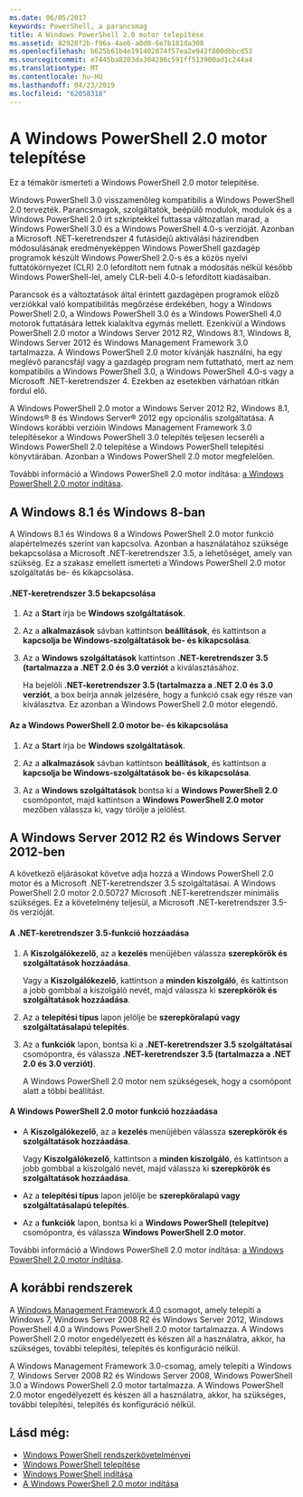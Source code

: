 ```yaml
---
ms.date: 06/05/2017
keywords: PowerShell, a parancsmag
title: A Windows PowerShell 2.0 motor telepítése
ms.assetid: 82928f2b-f96a-4ae6-a0d0-6e7b181da308
ms.openlocfilehash: b625b61b4e191402074f57ea2e942f800dbbcd53
ms.sourcegitcommit: e7445ba8203da304286c591ff513900ad1c244a4
ms.translationtype: MT
ms.contentlocale: hu-HU
ms.lasthandoff: 04/23/2019
ms.locfileid: "62058318"
---
```

# <a name="installing-the-windows-powershell-20-engine"></a>A Windows PowerShell 2.0 motor telepítése
Ez a témakör ismerteti a Windows PowerShell 2.0 motor telepítése.

Windows PowerShell 3.0 visszamenőleg kompatibilis a Windows PowerShell 2.0 tervezték. Parancsmagok, szolgáltatók, beépülő modulok, modulok és a Windows PowerShell 2.0 írt szkriptekkel futtassa változatlan marad, a Windows PowerShell 3.0 és a Windows PowerShell 4.0-s verzióját. Azonban a Microsoft .NET-keretrendszer 4 futásidejű aktiválási házirendben módosulásának eredményeképpen Windows PowerShell gazdagép programok készült Windows PowerShell 2.0-s és a közös nyelvi futtatókörnyezet (CLR) 2.0 lefordított nem futnak a módosítás nélkül később Windows PowerShell-lel, amely CLR-beli 4.0-s lefordított kiadásaiban.

Parancsok és a változtatások által érintett gazdagépen programok előző verziókkal való kompatibilitás megőrzése érdekében, hogy a Windows PowerShell 2.0, a Windows PowerShell 3.0 és a Windows PowerShell 4.0 motorok futtatására lettek kialakítva egymás mellett. Ezenkívül a Windows PowerShell 2.0 motor a Windows Server 2012 R2, Windows 8.1, Windows 8, Windows Server 2012 és Windows Management Framework 3.0 tartalmazza. A Windows PowerShell 2.0 motor kívánják használni, ha egy meglévő parancsfájl vagy a gazdagép program nem futtatható, mert az nem kompatibilis a Windows PowerShell 3.0, a Windows PowerShell 4.0-s vagy a Microsoft .NET-keretrendszer 4. Ezekben az esetekben várhatóan ritkán fordul elő.

A Windows PowerShell 2.0 motor a Windows Server 2012 R2, Windows 8.1, Windows® 8 és Windows Server® 2012 egy opcionális szolgáltatása. A Windows korábbi verzióin Windows Management Framework 3.0 telepítésekor a Windows PowerShell 3.0 telepítés teljesen lecseréli a Windows PowerShell 2.0 telepítése a Windows PowerShell telepítési könyvtárában. Azonban a Windows PowerShell 2.0 motor megfelelően.

További információ a Windows PowerShell 2.0 motor indítása: [a Windows PowerShell 2.0 motor indítása](../getting-started/Starting-the-Windows-PowerShell-2.0-Engine.md).

## <a name="on-windows-81-and-windows-8"></a>A Windows 8.1 és Windows 8-ban
A Windows 8.1 és Windows 8 a Windows PowerShell 2.0 motor funkció alapértelmezés szerint van kapcsolva. Azonban a használatához szüksége bekapcsolása a Microsoft .NET-keretrendszer 3.5, a lehetőséget, amely van szükség. Ez a szakasz emellett ismerteti a Windows PowerShell 2.0 motor szolgáltatás be- és kikapcsolása.

#### <a name="to-turn-on-net-framework-35"></a>.NET-keretrendszer 3.5 bekapcsolása

1. Az a **Start** írja be **Windows szolgáltatások**.

2. Az a **alkalmazások** sávban kattintson **beállítások**, és kattintson a **kapcsolja be Windows-szolgáltatások be- és kikapcsolása**.

3. Az a **Windows szolgáltatások** kattintson **.NET-keretrendszer 3.5 (tartalmazza a .NET 2.0 és 3.0 verziót** a kiválasztásához.

    Ha bejelöli **.NET-keretrendszer 3.5 (tartalmazza a .NET 2.0 és 3.0 verziót**, a box beírja annak jelzésére, hogy a funkció csak egy része van kiválasztva. Ez azonban a Windows PowerShell 2.0 motor elegendő.

#### <a name="to-turn-the-windows-powershell-20-engine-on-and-off"></a>Az a Windows PowerShell 2.0 motor be- és kikapcsolása

1. Az a **Start** írja be **Windows szolgáltatások**.

2. Az a **alkalmazások** sávban kattintson **beállítások**, és kattintson a **kapcsolja be Windows-szolgáltatások be- és kikapcsolása**.

3. Az a **Windows szolgáltatások** bontsa ki a **Windows PowerShell 2.0** csomópontot, majd kattintson a **Windows PowerShell 2.0 motor** mezőben válassza ki, vagy törölje a jelölést.

## <a name="on-windows-server-2012-r2-and-windows-server-2012"></a>A Windows Server 2012 R2 és Windows Server 2012-ben
A következő eljárásokat követve adja hozzá a Windows PowerShell 2.0 motor és a Microsoft .NET-keretrendszer 3.5 szolgáltatásai. A Windows PowerShell 2.0 motor 2.0.50727 Microsoft .NET-keretrendszer minimális szükséges. Ez a követelmény teljesül, a Microsoft .NET-keretrendszer 3.5-ös verzióját.

#### <a name="to-add-the-net-framework-35-feature"></a>A .NET-keretrendszer 3.5-funkció hozzáadása

1. A **Kiszolgálókezelő**, az a **kezelés** menüjében válassza **szerepkörök és szolgáltatások hozzáadása**.

    Vagy a **Kiszolgálókezelő**, kattintson a **minden kiszolgáló**, és kattintson a jobb gombbal a kiszolgáló nevét, majd válassza ki **szerepkörök és szolgáltatások hozzáadása**.

2. Az a **telepítési típus** lapon jelölje be **szerepköralapú vagy szolgáltatásalapú telepítés**.

3. Az a **funkciók** lapon, bontsa ki a **.NET-keretrendszer 3.5 szolgáltatásai** csomópontra, és válassza **.NET-keretrendszer 3.5 (tartalmazza a .NET 2.0 és 3.0 verziót)**.

    A Windows PowerShell 2.0 motor nem szükségesek, hogy a csomópont alatt a többi beállítást.

#### <a name="to-add-the-windows-powershell-20-engine-feature"></a>A Windows PowerShell 2.0 motor funkció hozzáadása

- A **Kiszolgálókezelő**, az a **kezelés** menüjében válassza **szerepkörök és szolgáltatások hozzáadása**.

    Vagy **Kiszolgálókezelő**, kattintson a **minden kiszolgáló**, és kattintson a jobb gombbal a kiszolgáló nevét, majd válassza ki **szerepkörök és szolgáltatások hozzáadása**.

- Az a **telepítési típus** lapon jelölje be **szerepköralapú vagy szolgáltatásalapú telepítés**.

- Az a **funkciók** lapon, bontsa ki a **Windows PowerShell (telepítve)** csomópontra, és válassza **Windows PowerShell 2.0 motor**.

További információ a Windows PowerShell 2.0 motor indítása: [a Windows PowerShell 2.0 motor indítása](../getting-started/Starting-the-Windows-PowerShell-2.0-Engine.md).

## <a name="on-earlier-systems"></a>A korábbi rendszerek
A [Windows Management Framework 4.0](https://go.microsoft.com/fwlink/?LinkID=293881) csomagot, amely telepíti a Windows 7, Windows Server 2008 R2 és Windows Server 2012, Windows PowerShell 4.0 a Windows PowerShell 2.0 motor tartalmazza. A Windows PowerShell 2.0 motor engedélyezett és készen áll a használatra, akkor, ha szükséges, további telepítési, telepítés és konfiguráció nélkül.

A Windows Management Framework 3.0-csomag, amely telepíti a Windows 7, Windows Server 2008 R2 és Windows Server 2008, Windows PowerShell 3.0 a Windows PowerShell 2.0 motor tartalmazza. A Windows PowerShell 2.0 motor engedélyezett és készen áll a használatra, akkor, ha szükséges, további telepítési, telepítés és konfiguráció nélkül.

## <a name="see-also"></a>Lásd még:
- [Windows PowerShell rendszerkövetelményei](Windows-PowerShell-System-Requirements.md)
- [Windows PowerShell telepítése](Installing-Windows-PowerShell.md)
- [Windows PowerShell indítása](https://technet.microsoft.com/en-us/library/8ec8c2d7-8e7c-4722-a3d2-498fe5739a8e)
- [A Windows PowerShell 2.0 motor indítása](../getting-started/Starting-the-Windows-PowerShell-2.0-Engine.md)
